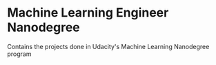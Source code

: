 # Machine Learning Engineer Nanodegree
Contains the projects done in Udacity's Machine Learning Nanodegree program
